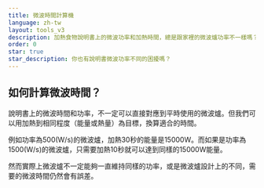 ```yaml
---
title: 微波時間計算機
language: zh-tw
layout: tools_v3
description: 加熱食物說明書上的微波功率和加熱時間，總是跟家裡的微波爐功率不一樣嗎？其實只要知道加熱需要的微波功率和時間，以及家裡的微波爐功率，經過計算之後就可以知道實際需要加熱多少時間。來使用微波時間計算機，直接幫你算好！
order: 0
star: true
star_description: 你也有說明書微波功率不同的困擾嗎？
---
```


## 如何計算微波時間？

說明書上的微波時間和功率，不一定可以直接對應到平時使用的微波爐。但我們可以用加熱到相同程度（能量或熱量）為目標，換算適合的時間。

例如功率為500(W/s)的微波爐，加熱30秒的能量是15000W。而如果是功率為1500(W/s)的微波爐，只需要加熱10秒就可以達到同樣的15000W能量。

然而實際上微波爐不一定能夠一直維持同樣的功率，或是微波爐設計上的不同，需要的微波時間仍然會有誤差。
